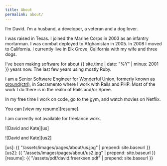 ```yaml
---
title: About
permalink: about/
---
```


I’m David. I’m a husband, a developer, a veteran and a dog lover.

I was raised in Texas. I joined the Marine Corps in 2003 as an infantry mortarman. I was combat deployed to Afghanistan in 2005. In 2008 I moved to California. I currently live in Elk Grove, California with my wife and three dogs.

I’ve been making software for about {{ site.time | date: "%Y" | minus: 2001 }} years now. The last few years using mostly Ruby.

I am a Senior Software Engineer for [Wonderful Union][wun], formerly known as [ground(ctrl)][gctrl], in Sacramento where I work with Rails and PHP. Most of the work I do there is in the realm of Rails and/or Spree.

In my free time I work on code, go to the gym, and watch movies on Netflix.

You can [view my resume][resume].

I am currently not available for freelance work.

![David and Kate][us]

![David and Kate][us2]

[us]:     {{ "/assets/images/pages/about/us.jpg" | prepend: site.baseurl }}
[us2]:    {{ "/assets/images/pages/about/us2.jpg" | prepend: site.baseurl }}
[resume]: {{ "/assets/pdf/david.freerksen.pdf" | prepend: site.baseurl }}

[wun]:   http://wonderfulunion.com
[gctrl]: http://groundctrl.com
